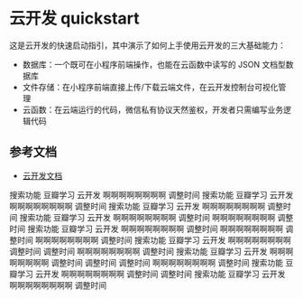 # 云开发 quickstart

这是云开发的快速启动指引，其中演示了如何上手使用云开发的三大基础能力：

- 数据库：一个既可在小程序前端操作，也能在云函数中读写的 JSON 文档型数据库
- 文件存储：在小程序前端直接上传/下载云端文件，在云开发控制台可视化管理
- 云函数：在云端运行的代码，微信私有协议天然鉴权，开发者只需编写业务逻辑代码

## 参考文档

- [云开发文档](https://developers.weixin.qq.com/miniprogram/dev/wxcloud/basis/getting-started.html)

搜索功能
豆瓣学习
云开发
啊啊啊啊啊啊啊啊
调整时间
搜索功能
豆瓣学习
云开发
啊啊啊啊啊啊啊啊
调整时间
搜索功能
豆瓣学习
云开发
啊啊啊啊啊啊啊啊
调整时间
搜索功能
豆瓣学习
云开发
啊啊啊啊啊啊啊啊
调整时间
啊啊啊啊啊啊啊啊
调整时间
搜索功能
豆瓣学习
云开发
啊啊啊啊啊啊啊啊
调整时间
啊啊啊啊啊啊啊啊
调整时间
啊啊啊啊啊啊啊啊
调整时间
搜索功能
豆瓣学习
云开发
啊啊啊啊啊啊啊啊
调整时间
调整时间
啊啊啊啊啊啊啊啊
调整时间
搜索功能
豆瓣学习
云开发
啊啊啊啊啊啊啊啊
调整时间
调整时间
调整时间
啊啊啊啊啊啊啊啊
调整时间
搜索功能
豆瓣学习
云开发
啊啊啊啊啊啊啊啊
调整时间
调整时间
搜索功能
豆瓣学习
云开发
啊啊啊啊啊啊啊啊
调整时间



